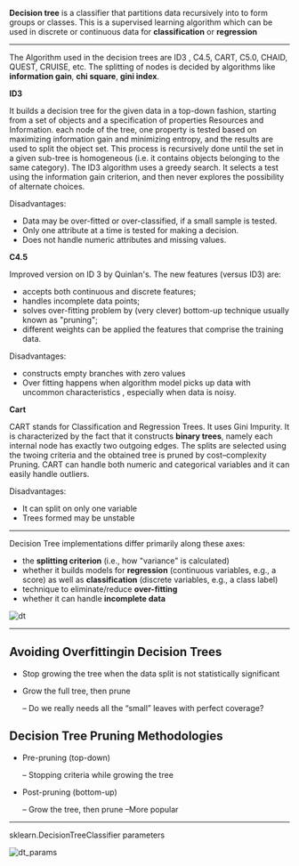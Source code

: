 **Decision tree** is a classifier that partitions data recursively into to form groups or classes. 
This is a supervised learning algorithm which can be used in discrete or continuous data for __classification__ or __regression__

--------------------

The Algorithm used in the decision trees are ID3 , C4.5, CART, C5.0, CHAID, QUEST, CRUISE, etc. The splitting of nodes is decided by algorithms like __information gain__, __chi square__, __gini index__.

**ID3**

It builds a decision tree for the given data in a top-down fashion, starting from a set of objects and a specification of properties Resources and Information. each node of the tree, one property is tested based on maximizing information gain and minimizing entropy, and the results are used to split the object set. This process is recursively done until the set in a given sub-tree is homogeneous (i.e. it contains objects belonging to the same category). The ID3 algorithm uses a greedy search. It selects a test using the information gain criterion, and then never explores the possibility of alternate choices.

Disadvantages:

- Data may be over-fitted or over-classified, if a small sample is tested.
- Only one attribute at a time is tested for making a decision.
- Does not handle numeric attributes and missing values.

**C4.5**

Improved version on ID 3 by Quinlan's. The new features (versus ID3) are: 

- accepts both continuous and discrete features; 
- handles incomplete data points; 
- solves over-fitting problem by (very clever) bottom-up technique usually known as "pruning"; 
- different weights can be applied the features that comprise the training data.

Disadvantages:

- constructs empty branches with zero values
- Over fitting happens when algorithm model picks up data with uncommon characteristics , especially when data is noisy.

**Cart**

CART stands for Classification and Regression Trees. It uses Gini Impurity. It is characterized by the fact that it constructs **binary trees**, namely each internal node has exactly two outgoing edges. The splits are selected using the twoing criteria and the obtained tree is pruned by cost–complexity Pruning. CART can handle both numeric and categorical variables and it can easily handle outliers.

Disadvantages:

- It can split on only one variable
- Trees formed may be unstable

---------

Decision Tree implementations differ primarily along these axes:

- the **splitting criterion** (i.e., how "variance" is calculated)
- whether it builds models for **regression** (continuous variables, e.g., a score) as well as **classification** (discrete variables, e.g., a class label)
- technique to eliminate/reduce **over-fitting**
- whether it can handle **incomplete data**

![dt](https://user-images.githubusercontent.com/1590890/46903313-c1eb2780-cf05-11e8-9889-83923c339656.jpeg)

---------


Avoiding Overfittingin Decision Trees
-----

- Stop growing the tree when the data split is not statistically significant
- Grow the full tree, then prune

  – Do we really needs all the “small” leaves with perfect coverage?

Decision Tree Pruning Methodologies
-----

- Pre-pruning (top-down)

   – Stopping criteria while growing the tree

- Post-pruning (bottom-up)

   – Grow the tree, then prune –More popular

------------

sklearn.DecisionTreeClassifier parameters

![dt_params](https://user-images.githubusercontent.com/1590890/47360729-ca601100-d702-11e8-9f5a-737c9030d3d2.png)


